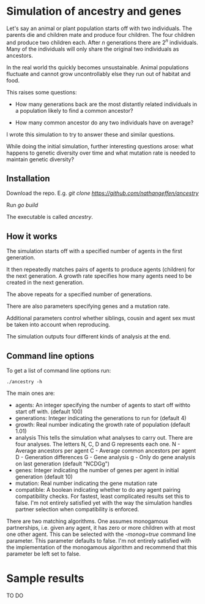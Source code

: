 # Simulation of ancestry and genes

Let's say an animal or plant  population starts off with two individuals. The
parents die and children mate and produce four children. The four children and
produce two children each. After $n$ generations there are $2^n$ individuals.
Many of the individuals will only share the original two individuals as
ancestors. 

In the real world ths quickly becomes unsustainable. Animal populations
fluctuate and cannot grow uncontrollably else they run out of habitat and
food.

This raises some questions:

- How many generations back are the most distantly related individuals in a
population likely to find a common ancestor?

- How many common ancestor do any two individuals have on average?

I wrote this simulation to try to answer these and similar questions.

While doing the initial simulation, further interesting questions arose: what
happens to genetic diversity over time and what mutation rate is needed to
maintain genetic diversity?

## Installation

Download the repo. E.g. *git clone https://github.com/nathangeffen/ancestry*

Run *go build*

The executable is called *ancestry*.

## How it works

The simulation starts off with a specified number of agents in the first
generation. 

It then repeatedly matches pairs of agents to produce agents
(children) for the next generation. A growth rate specifies how many agents
need to be created in the next generation.

The above repeats for a specified number of generations.

There are also parameters specifying genes and a mutation rate.

Additional parameters control whether siblings, cousin and agent sex must be
taken into account when reproducing.

The simulation outputs four different kinds of analysis at the end. 

## Command line options

To get a list of command line options run:

    ./ancestry -h

The main ones are:

- agents: An integer specifying the number of agents to start off withto start
off with.  (default 100)
- generations: Integer indicating the generations to run for (default 4)
- growth: Real number indicating the growth rate of population (default 1.01)
- analysis This tells the simulation what analyses to carry out. There are four
analyses. The letters N, C, D and G represents each one. N - Average ancestors
per agent C - Average common ancestors per agent D - Generation differences G -
Gene analysis g - Only do gene analysis on last generation (default "NCDGg")    
- genes: Integer indicating the number of genes per agent in initial generation
(default 10)
- mutation: Real number indicating the gene mutation rate
- compatible: A boolean indicating whether to do any agent pairing
compatibility checks. For fastest, least complicated results set this to false.
I'm not entirely satisfied yet with the way the simulation handles partner
selection when compatibility is enforced.

There are two matching algorithms. One assumes monogamous partnerships, i.e.
given any agent, it has zero or more children with at most one other agent.
This can be selected with the *-monog=true* command line parameter. This
parameter defaults to false. I'm not entirely satisfied with the implementation
of the monogamous algorithm and recommend that this parameter be left set to false.


# Sample results

TO DO

